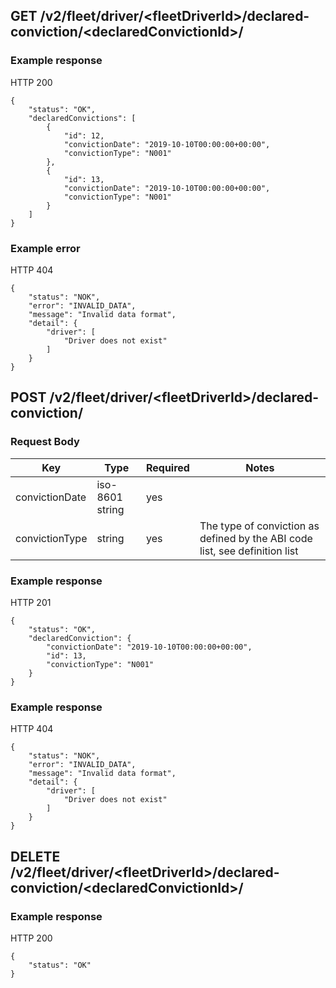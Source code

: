 ## GET /v2/fleet/driver/&lt;fleetDriverId&gt;/declared-conviction/&lt;declaredConvictionId&gt;/

### Example response

HTTP 200

```
{
    "status": "OK",
    "declaredConvictions": [
        {
            "id": 12,
            "convictionDate": "2019-10-10T00:00:00+00:00",
            "convictionType": "N001"
        },
        {
            "id": 13,
            "convictionDate": "2019-10-10T00:00:00+00:00",
            "convictionType": "N001"
        }
    ]
}
```

### Example error

HTTP 404

```
{
    "status": "NOK",
    "error": "INVALID_DATA",
    "message": "Invalid data format",
    "detail": {
        "driver": [
            "Driver does not exist"
        ]
    }
}
```

## POST /v2/fleet/driver/&lt;fleetDriverId&gt;/declared-conviction/

### Request Body

| Key | Type | Required | Notes |
| --- | --- | --- | --- |
| convictionDate | iso-8601 string | yes |  |
| convictionType | string | yes | The type of conviction as defined by the ABI code list, see definition list |

### Example response

HTTP 201

```
{
    "status": "OK",
    "declaredConviction": {
        "convictionDate": "2019-10-10T00:00:00+00:00",
        "id": 13,
        "convictionType": "N001"
    }
}
```

### Example response

HTTP 404

```
{
    "status": "NOK",
    "error": "INVALID_DATA",
    "message": "Invalid data format",
    "detail": {
        "driver": [
            "Driver does not exist"
        ]
    }
}
```

## DELETE /v2/fleet/driver/&lt;fleetDriverId&gt;/declared-conviction/&lt;declaredConvictionId&gt;/

### Example response

HTTP 200

```
{
    "status": "OK"
}
```
